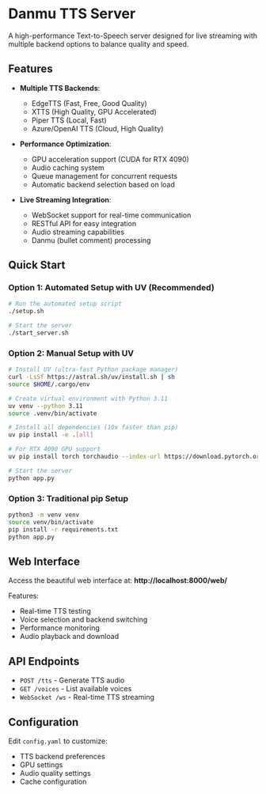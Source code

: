 # Danmu TTS Server

A high-performance Text-to-Speech server designed for live streaming with multiple backend options to balance quality and speed.

## Features

- **Multiple TTS Backends**:

  - EdgeTTS (Fast, Free, Good Quality)
  - XTTS (High Quality, GPU Accelerated)
  - Piper TTS (Local, Fast)
  - Azure/OpenAI TTS (Cloud, High Quality)

- **Performance Optimization**:

  - GPU acceleration support (CUDA for RTX 4090)
  - Audio caching system
  - Queue management for concurrent requests
  - Automatic backend selection based on load

- **Live Streaming Integration**:
  - WebSocket support for real-time communication
  - RESTful API for easy integration
  - Audio streaming capabilities
  - Danmu (bullet comment) processing

## Quick Start

### Option 1: Automated Setup with UV (Recommended)

```bash
# Run the automated setup script
./setup.sh

# Start the server
./start_server.sh
```

### Option 2: Manual Setup with UV

```bash
# Install UV (ultra-fast Python package manager)
curl -LsSf https://astral.sh/uv/install.sh | sh
source $HOME/.cargo/env

# Create virtual environment with Python 3.11
uv venv --python 3.11
source .venv/bin/activate

# Install all dependencies (10x faster than pip)
uv pip install -e .[all]

# For RTX 4090 GPU support
uv pip install torch torchaudio --index-url https://download.pytorch.org/whl/cu118

# Start the server
python app.py
```

### Option 3: Traditional pip Setup

```bash
python3 -m venv venv
source venv/bin/activate
pip install -r requirements.txt
python app.py
```

## Web Interface

Access the beautiful web interface at: **http://localhost:8000/web/**

Features:

- Real-time TTS testing
- Voice selection and backend switching
- Performance monitoring
- Audio playback and download

## API Endpoints

- `POST /tts` - Generate TTS audio
- `GET /voices` - List available voices
- `WebSocket /ws` - Real-time TTS streaming

## Configuration

Edit `config.yaml` to customize:

- TTS backend preferences
- GPU settings
- Audio quality settings
- Cache configuration
